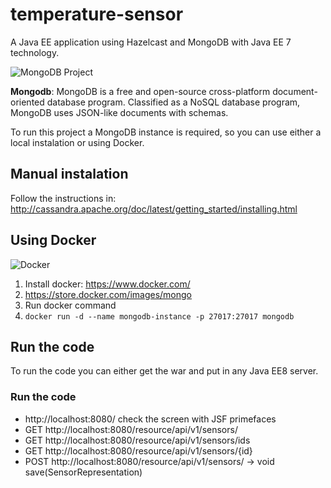 # temperature-sensor

A Java EE application using Hazelcast and MongoDB with Java EE 7 technology.

![MongoDB Project](https://github.com/JNOSQL/jnosql-site/blob/master/assets/img/logos/mongodb.png)


**Mongodb**: MongoDB is a free and open-source cross-platform document-oriented database program. Classified as a NoSQL database program, MongoDB uses JSON-like documents with schemas.


To run this project a MongoDB instance is required, so you can use either a local instalation or using Docker.


## Manual instalation

Follow the instructions in: http://cassandra.apache.org/doc/latest/getting_started/installing.html


## Using Docker

![Docker](https://www.docker.com/sites/default/files/horizontal_large.png)


1. Install docker: https://www.docker.com/
1. https://store.docker.com/images/mongo
1. Run docker command
1. `docker run -d --name mongodb-instance -p 27017:27017 mongodb`



## Run the code

To run the code you can either get the war and put in any Java EE8 server.


### Run the code

* http://localhost:8080/ check the screen with JSF primefaces
* GET http://localhost:8080/resource/api/v1/sensors/
* GET http://localhost:8080/resource/api/v1/sensors/ids                      
* GET http://localhost:8080/resource/api/v1/sensors/{id}
* POST http://localhost:8080/resource/api/v1/sensors/ ->      void save(SensorRepresentation)      